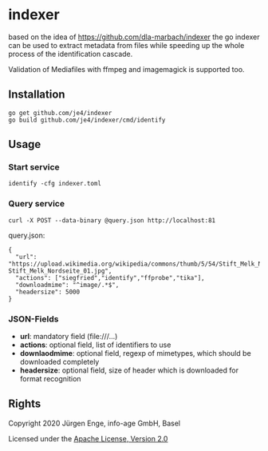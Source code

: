 # indexer

based on the idea of https://github.com/dla-marbach/indexer the go indexer 
can be used to extract metadata from files while speeding up the whole process 
of the identification cascade.

Validation of Mediafiles with ffmpeg and imagemagick is supported too.

## Installation
    go get github.com/je4/indexer
    go build github.com/je4/indexer/cmd/identify
    
## Usage
### Start service

    identify -cfg indexer.toml

### Query service
    curl -X POST --data-binary @query.json http://localhost:81
    
query.json:

    {
      "url": "https://upload.wikimedia.org/wikipedia/commons/thumb/5/54/Stift_Melk_Nordseite_01.jpg/750px-Stift_Melk_Nordseite_01.jpg",
      "actions": ["siegfried","identify","ffprobe","tika"],
      "downloadmime": "^image/.*$",
      "headersize": 5000
    }

### JSON-Fields
* **url**: mandatory field (file:///...)
* **actions**: optional field, list of identifiers to use
* **downlaodmime**: optional field, regexp of mimetypes, which should be downloaded completely
* **headersize**: optional field, size of header which is downloaded for format recognition 
    
## Rights
Copyright 2020 Jürgen Enge, info-age GmbH, Basel

Licensed under the [Apache License, Version 2.0](http://www.apache.org/licenses/LICENSE-2.0)